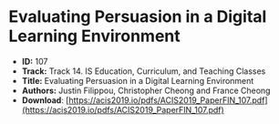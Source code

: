 # Evaluating Persuasion in a Digital Learning Environment

- **ID:** 107
- **Track:** Track 14. IS Education, Curriculum, and Teaching Classes
- **Title:** Evaluating Persuasion in a Digital Learning Environment
- **Authors:** Justin Filippou, Christopher Cheong and France Cheong
- **Download**: [https://acis2019.io/pdfs/ACIS2019_PaperFIN_107.pdf](https://acis2019.io/pdfs/ACIS2019_PaperFIN_107.pdf)